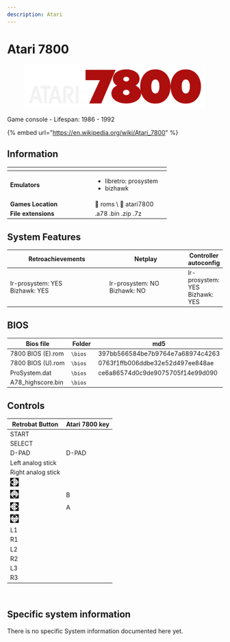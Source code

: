 ```yaml
---
description: Atari
---
```


# Atari 7800

<div align="left">

<figure><picture><source srcset="https://raw.githubusercontent.com/fabricecaruso/es-theme-carbon/91d85c7849cc550b0cac4e75cb8e0923d3b61b5e/art/logos/atari7800-w.svg" media="(prefers-color-scheme: dark)"><img src="https://raw.githubusercontent.com/fabricecaruso/es-theme-carbon/52ff37c9e265587d006945a2ba695b5a962b3a3d/art/logos/atari7800.svg" alt=""></picture><figcaption></figcaption></figure>

</div>

Game console - Lifespan: 1986 - 1992

{% embed url="https://en.wikipedia.org/wiki/Atari_7800" %}

## Information

<table data-header-hidden><thead><tr><th width="184"></th><th></th><th data-hidden></th></tr></thead><tbody><tr><td><strong>Emulators</strong></td><td><ul><li>libretro: prosystem</li><li>bizhawk</li></ul></td><td></td></tr><tr><td><strong>Games Location</strong></td><td><span data-gb-custom-inline data-tag="emoji" data-code="1f4c1">📁</span> roms \ <span data-gb-custom-inline data-tag="emoji" data-code="1f4c2">📂</span> atari7800</td><td></td></tr><tr><td><strong>File extensions</strong></td><td>.a78 .bin .zip .7z</td><td></td></tr></tbody></table>

## System Features

<table><thead><tr><th width="245">Retroachievements</th><th width="200">Netplay</th><th>Controller autoconfig</th></tr></thead><tbody><tr><td>lr-prosystem: YES<br>Bizhawk: YES</td><td>lr-prosystem: NO<br>Bizhawk: NO</td><td>lr-prosystem: YES<br>Bizhawk: YES</td></tr></tbody></table>

## BIOS

<table><thead><tr><th width="193">Bios file</th><th width="142.03610108303252">Folder</th><th>md5</th></tr></thead><tbody><tr><td>7800 BIOS (E).rom</td><td><code>\bios</code></td><td>397bb566584be7b9764e7a68974c4263</td></tr><tr><td>7800 BIOS (U).rom</td><td><code>\bios</code></td><td>0763f1ffb006ddbe32e52d497ee848ae</td></tr><tr><td>ProSystem.dat</td><td><code>\bios</code></td><td>ce6a86574d0c9de9075705f14e99d090</td></tr><tr><td>A78_highscore.bin</td><td><code>\bios</code></td><td></td></tr></tbody></table>

## Controls

| Retrobat Button                                   | Atari 7800 key |
| ------------------------------------------------- | -------------- |
| START                                             |                |
| SELECT                                            |                |
| D-PAD                                             | D-PAD          |
| Left analog stick                                 |                |
| Right analog stick                                |                |
| ![](<../../../../.gitbook/assets/image (43).png>) |                |
| ![](<../../../../.gitbook/assets/image (25).png>) | B              |
| ![](<../../../../.gitbook/assets/image (11).png>) | A              |
| ![](<../../../../.gitbook/assets/image (45).png>) |                |
| L1                                                |                |
| R1                                                |                |
| L2                                                |                |
| R2                                                |                |
| L3                                                |                |
| R3                                                |                |

<div align="left">

<figure><img src="https://i.imgur.com/sgsaeRN.png" alt=""><figcaption></figcaption></figure>

</div>

## Specific system information

There is no specific System information documented here yet.
